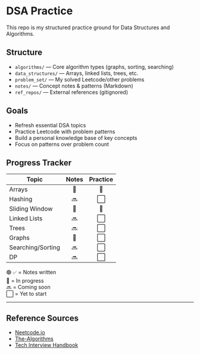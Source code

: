 # DSA Practice

This repo is my structured practice ground for Data Structures and Algorithms.

## Structure

- `algorithms/` — Core algorithm types (graphs, sorting, searching)
- `data_structures/` — Arrays, linked lists, trees, etc.
- `problem_set/` — My solved Leetcode/other problems
- `notes/` — Concept notes & patterns (Markdown)
- `ref_repos/` — External references (gitignored)

## Goals

- Refresh essential DSA topics
- Practice Leetcode with problem patterns
- Build a personal knowledge base of key concepts
- Focus on patterns over problem count

## Progress Tracker

| Topic            | Notes | Practice |
|------------------|:-----:|:--------:|
| Arrays           |  🔄   |   🔄     |
| Hashing          |  🔜   |   ⬜     |
| Sliding Window   |  🔄   |   🔄     |
| Linked Lists     |  🔜   |   ⬜     |
| Trees            |  🔜   |   ⬜     |
| Graphs           |  🔄   |   ⬜     |
| Searching/Sorting|  🔜   |   ⬜     |
| DP               |  🔜   |   ⬜     |

🟢 `✅` = Notes written  
🔄 = In progress  
🔜 = Coming soon  
⬜ = Yet to start

---

## Reference Sources

- [Neetcode.io](https://neetcode.io/)
- [The-Algorithms](https://github.com/TheAlgorithms)
- [Tech Interview Handbook](https://github.com/yangshun/tech-interview-handbook)
